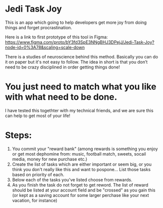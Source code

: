 # Jedi Task Joy
This is an app which going to help developers get more joy from doing things and forget procrastination. 

Here is a link to first prototype of this tool in Figma: 
https://www.figma.com/proto/bY3fd3SpE3NNgBHJ3DPejJ/Jedi-Task-Joy?node-id=0%3A78&scaling=scale-down

There is a studies of neuroscience behind this method. Basically you can do it on paper but it's not easy to follow. 
The idea in short is that you don’t need to be crazy disciplined in order getting things done! 
# You just need to match what you like with what need to be done. 
I have tested this togethter with my technical friends, and we are sure this can help to get most of your life!
# Steps: 
1. You commit your "reward bank" (among rewards is something you enjoy or get most dephomine from: music, football match, sweets, socail media, money for new purchase etc.)
2. Create the list of tasks which are either important or seem big, or you think you don't really like this and want to pospone...
List those tasks based on priority of each. 
3. Below each of the tasks you've listed choose from rewards. 
4. As you finish the task do not forget to get reword. The list of reward should be listed at your account field and be "crossed" as you gain this (or kept as a saving account for some larger perchase like your next vacation, for instance)
